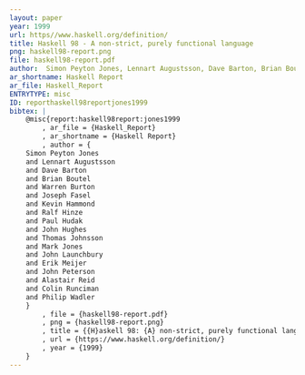 ```yaml
---
layout: paper
year: 1999
url: https//www.haskell.org/definition/
title: Haskell 98 - A non-strict, purely functional language
png: haskell98-report.png
file: haskell98-report.pdf
author:  Simon Peyton Jones, Lennart Augustsson, Dave Barton, Brian Boutel, Warren Burton, Joseph Fasel, Kevin Hammond, Ralf Hinze, Paul Hudak, John Hughes, Thomas Johnsson, Mark Jones, John Launchbury, Erik Meijer, John Peterson, Alastair Reid, Colin Runciman, Philip Wadler
ar_shortname: Haskell Report
ar_file: Haskell_Report
ENTRYTYPE: misc
ID: reporthaskell98reportjones1999
bibtex: |
    @misc{report:haskell98report:jones1999
        , ar_file = {Haskell_Report}
        , ar_shortname = {Haskell Report}
        , author = {
    Simon Peyton Jones
    and Lennart Augustsson
    and Dave Barton
    and Brian Boutel
    and Warren Burton
    and Joseph Fasel
    and Kevin Hammond
    and Ralf Hinze
    and Paul Hudak
    and John Hughes
    and Thomas Johnsson
    and Mark Jones
    and John Launchbury
    and Erik Meijer
    and John Peterson
    and Alastair Reid
    and Colin Runciman
    and Philip Wadler
    }
        , file = {haskell98-report.pdf}
        , png = {haskell98-report.png}
        , title = {{H}askell 98: {A} non-strict, purely functional language}
        , url = {https://www.haskell.org/definition/}
        , year = {1999}
    }
---
```

